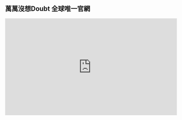 ## 萬萬沒想Doubt 全球唯一官網


<iframe width="560" height="315" src="https://www.youtube.com/embed/tqmMReM7-sM?start=1" title="YouTube video player" frameborder="0" allow="accelerometer; autoplay; clipboard-write; encrypted-media; gyroscope; picture-in-picture" allowfullscreen></iframe>


